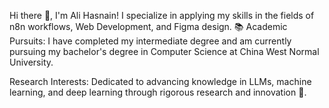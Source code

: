Hi there 👋, I'm Ali Hasnain!
I specialize in applying my skills in the fields of n8n workflows, Web Development, and Figma design.
📚 Academic Pursuits:
I have completed my intermediate degree and am currently pursuing my bachelor's degree in Computer Science at China West Normal University.

Research Interests: Dedicated to advancing knowledge in LLMs, machine learning, and deep learning through rigorous research and innovation 🧠.
